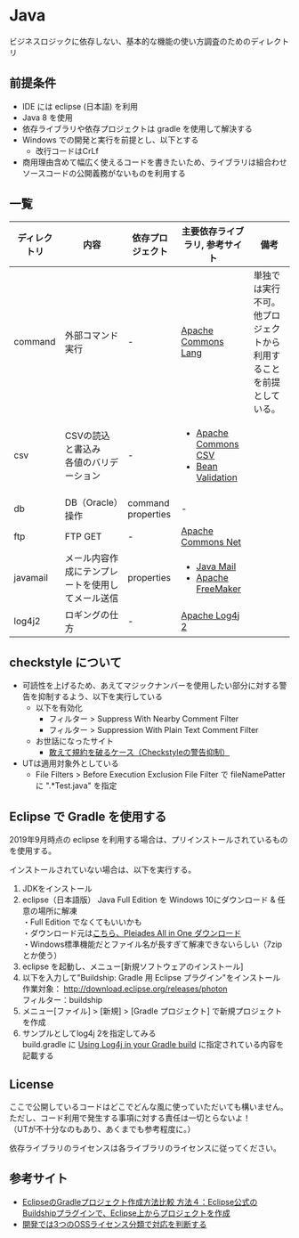 # Java
ビジネスロジックに依存しない、基本的な機能の使い方調査のためのディレクトリ

## 前提条件
* IDE には eclipse (日本語) を利用
* Java 8 を使用
* 依存ライブラリや依存プロジェクトは gradle を使用して解決する
* Windows での開発と実行を前提とし、以下とする  
  * 改行コードはCrLf
* 商用理由含めて幅広く使えるコードを書きたいため、ライブラリは組合わせソースコードの公開義務がないものを利用する

## 一覧

| ディレクトリ | 内容                                         | 依存プロジェクト              | 主要依存ライブラリ, 参考サイト | 備考  |
| ------------ | -------------------------------------------- | ----------------------------- | ------------------------------ | ----- |
| command      | 外部コマンド実行                             | -                             | [Apache Commons Lang](https://commons.apache.org/proper/commons-lang/) | 単独では実行不可。他プロジェクトから利用することを前提としている。 |
| csv          | CSVの読込と書込み <br> 各値のバリデーション  | -                             | <ul><li>[Apache Commons CSV](https://commons.apache.org/proper/commons-csv/)</li><li>[Bean Validation](https://beanvalidation.org/)</li></ul> ||
| db           | DB（Oracle）操作                             | command <br> properties       | -                              ||
| ftp          | FTP GET                                      | -                             | [Apache Commons Net](https://commons.apache.org/proper/commons-net/)||
| javamail     | メール内容作成にテンプレートを使用してメール送信 | properties                | <ul><li>[Java Mail](https://javaee.github.io/javamail/)</li><li>[Apache FreeMaker](https://freemarker.apache.org/)</li></ul> ||
| log4j2       | ロギングの仕方                               | -                             | [Apache Log4j 2](https://logging.apache.org/log4j/2.x/) ||

## checkstyle について

* 可読性を上げるため、あえてマジックナンバーを使用したい部分に対する警告を抑制するよう、以下を実行している
  * 以下を有効化
    * フィルター > Suppress With Nearby Comment Filter
    * フィルター > Suppression With Plain Text Comment Filter
  * お世話になったサイト
    * [敢えて規約を破るケース（Checkstyleの警告抑制）](http://daisuke-m.hatenablog.com/entry/20090914/1252946741)
* UTは適用対象外としている
  * File Filters > Before Execution Exclusion File Filter で fileNamePatter に ".*Test.java" を指定

## Eclipse で Gradle を使用する

2019年9月時点の eclipse を利用する場合は、プリインストールされているものを使用する。  

インストールされていない場合は、以下を実行する。  

1. JDKをインストール
1. eclipse（日本語版） Java Full Edition を Windows 10にダウンロード & 任意の場所に解凍  
  ・Full Edition でなくてもいいかも  
  ・ダウンロード元は[こちら、Pleiades All in One ダウンロード](https://mergedoc.osdn.jp/)  
  ・Windows標準機能だとファイル名が長すぎて解凍できないらしい（7zipとか使う）
1. eclipse を起動し、メニュー[新規ソフトウェアのインストール]
1. 以下を入力して"Buildship: Gradle 用 Eclipse プラグイン"をインストール  
  作業対象： http://download.eclipse.org/releases/photon   
  フィルター：buildship  
1. メニュー[ファイル] > [新規] > [Gradle プロジェクト] で新規プロジェクトを作成  
1. サンプルとしてlog4j 2を指定してみる  
build.gradle に [Using Log4j in your Gradle build](https://logging.apache.org/log4j/2.x/maven-artifacts.html) に指定されている内容を記載する

## License
ここで公開しているコードはどこでどんな風に使っていただいても構いません。  
ただし、コード利用で発生する事項に対する責任は一切とらないよ！  
（UTが不十分なのもあり、あくまでも参考程度に。）  

依存ライブラリのライセンスは各ライブラリのライセンスに従ってください。  

## 参考サイト
* [EclipseのGradleプロジェクト作成方法比較 方法４：Eclipse公式のBuildshipプラグインで、Eclipse上からプロジェクトを作成](https://qiita.com/grachro/items/d1ebad3857a794895426#%E6%96%B9%E6%B3%95%EF%BC%94eclipse%E5%85%AC%E5%BC%8F%E3%81%AEbuildship%E3%83%97%E3%83%A9%E3%82%B0%E3%82%A4%E3%83%B3%E3%81%A7eclipse%E4%B8%8A%E3%81%8B%E3%82%89%E3%83%97%E3%83%AD%E3%82%B8%E3%82%A7%E3%82%AF%E3%83%88%E3%82%92%E4%BD%9C%E6%88%90)
* [開発では3つのOSSライセンス分類で対応を判断する](https://emgr.jp/3-oss-license-categories/#toc4)
